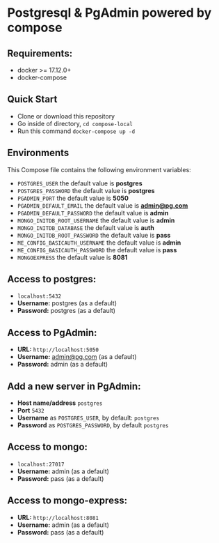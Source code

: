 # Postgresql & PgAdmin powered by compose


## Requirements:
* docker >= 17.12.0+
* docker-compose

## Quick Start
* Clone or download this repository
* Go inside of directory,  `cd compose-local`
* Run this command `docker-compose up -d`


## Environments
This Compose file contains the following environment variables:

* `POSTGRES_USER` the default value is **postgres**
* `POSTGRES_PASSWORD` the default value is **postgres**
* `PGADMIN_PORT` the default value is **5050**
* `PGADMIN_DEFAULT_EMAIL` the default value is **admin@pg.com**
* `PGADMIN_DEFAULT_PASSWORD` the default value is **admin**
* `MONGO_INITDB_ROOT_USERNAME` the default value is **admin**
* `MONGO_INITDB_DATABASE` the default value is **auth**
* `MONGO_INITDB_ROOT_PASSWORD` the default value is **pass**
* `ME_CONFIG_BASICAUTH_USERNAME` the default value is **admin**
* `ME_CONFIG_BASICAUTH_PASSWORD` the default value is **pass**
* `MONGOEXPRESS` the default value is **8081**

## Access to postgres: 
* `localhost:5432`
* **Username:** postgres (as a default)
* **Password:** postgres (as a default)

## Access to PgAdmin: 
* **URL:** `http://localhost:5050`
* **Username:** admin@pg.com (as a default)
* **Password:** admin (as a default)

## Add a new server in PgAdmin:
* **Host name/address** `postgres`
* **Port** `5432`
* **Username** as `POSTGRES_USER`, by default: `postgres`
* **Password** as `POSTGRES_PASSWORD`, by default `postgres`

## Access to mongo: 
* `localhost:27017`
* **Username:** admin (as a default)
* **Password:** pass (as a default)
## Access to mongo-express: 
* **URL:** `http://localhost:8081`
* **Username:** admin (as a default)
* **Password:** pass (as a default)


